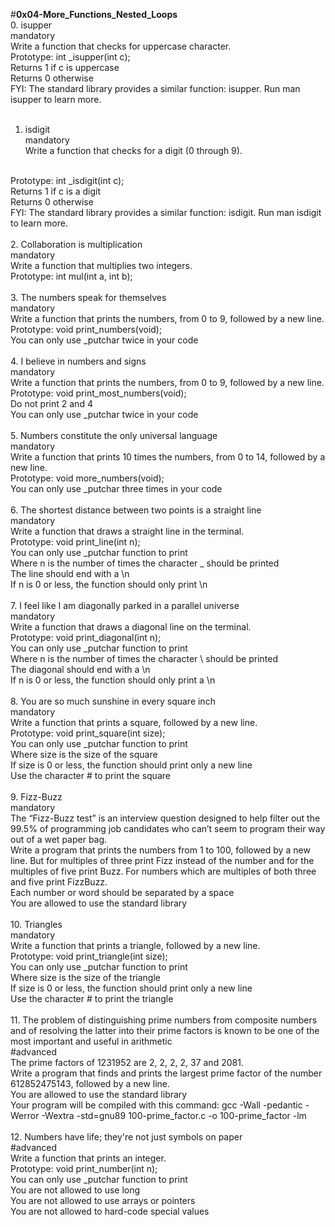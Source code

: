 #**0x04-More_Functions_Nested_Loops**
<br>
0. isupper<br>
mandatory<br>
Write a function that checks for uppercase character.
<br>
Prototype: int _isupper(int c);<br>
Returns 1 if c is uppercase<br>
Returns 0 otherwise<br>
FYI: The standard library provides a similar function: isupper. Run man isupper to learn more.<br>
<br>
1. isdigit<br>
mandatory<br>
Write a function that checks for a digit (0 through 9).
<br>
Prototype: int _isdigit(int c);<br>
Returns 1 if c is a digit<br>
Returns 0 otherwise<br>
FYI: The standard library provides a similar function: isdigit. Run man isdigit to learn more.<br>
<br>
2. Collaboration is multiplication<br>
mandatory<br>
Write a function that multiplies two integers.
<br>
Prototype: int mul(int a, int b);<br>
<br>
3. The numbers speak for themselves<br>
mandatory<br>
Write a function that prints the numbers, from 0 to 9, followed by a new line.
<br>
Prototype: void print_numbers(void);<br>
You can only use _putchar twice in your code<br>
<br>
4. I believe in numbers and signs<br>
mandatory<br>
Write a function that prints the numbers, from 0 to 9, followed by a new line.
<br>
Prototype: void print_most_numbers(void);<br>
Do not print 2 and 4<br>
You can only use _putchar twice in your code<br>
<br>
5. Numbers constitute the only universal language<br>
mandatory<br>
Write a function that prints 10 times the numbers, from 0 to 14, followed by a new line.
<br>
Prototype: void more_numbers(void);<br>
You can only use _putchar three times in your code<br>
<br>
6. The shortest distance between two points is a straight line<br>
mandatory<br>
Write a function that draws a straight line in the terminal.
<br>
Prototype: void print_line(int n);<br>
You can only use _putchar function to print<br>
Where n is the number of times the character _ should be printed<br>
The line should end with a \n<br>
If n is 0 or less, the function should only print \n<br>
<br>
7. I feel like I am diagonally parked in a parallel universe<br>
mandatory<br>
Write a function that draws a diagonal line on the terminal.
<br>
Prototype: void print_diagonal(int n);<br>
You can only use _putchar function to print<br>
Where n is the number of times the character \ should be printed<br>
The diagonal should end with a \n<br>
If n is 0 or less, the function should only print a \n<br>
<br>
8. You are so much sunshine in every square inch<br>
mandatory<br>
Write a function that prints a square, followed by a new line.
<br>
Prototype: void print_square(int size);<br>
You can only use _putchar function to print<br>
Where size is the size of the square<br>
If size is 0 or less, the function should print only a new line<br>
Use the character # to print the square<br>
<br>
9. Fizz-Buzz<br>
mandatory<br>
The “Fizz-Buzz test” is an interview question designed to help filter out the 99.5% of programming job candidates who can’t seem to program their way out of a wet paper bag.
<br>
Write a program that prints the numbers from 1 to 100, followed by a new line. But for multiples of three print Fizz instead of the number and for the multiples of five print Buzz. For numbers which are multiples of both three and five print FizzBuzz.
<br>
Each number or word should be separated by a space<br>
You are allowed to use the standard library<br>
<br>
10. Triangles<br>
mandatory<br>
Write a function that prints a triangle, followed by a new line.
<br>
Prototype: void print_triangle(int size);<br>
You can only use _putchar function to print<br>
Where size is the size of the triangle<br>
If size is 0 or less, the function should print only a new line<br>
Use the character # to print the triangle<br>
<br>
11. The problem of distinguishing prime numbers from composite numbers and of resolving the latter into their prime factors is known to be one of the most important and useful in arithmetic<br>
#advanced<br>
The prime factors of 1231952 are 2, 2, 2, 2, 37 and 2081.
<br>
Write a program that finds and prints the largest prime factor of the number 612852475143, followed by a new line.
<br>
You are allowed to use the standard library<br>
Your program will be compiled with this command: gcc -Wall -pedantic -Werror -Wextra -std=gnu89 100-prime_factor.c -o 100-prime_factor -lm<br>
<br>
12. Numbers have life; they're not just symbols on paper<br>
#advanced<br>
Write a function that prints an integer.
<br>
Prototype: void print_number(int n);<br>
You can only use _putchar function to print<br>
You are not allowed to use long<br>
You are not allowed to use arrays or pointers<br>
You are not allowed to hard-code special values